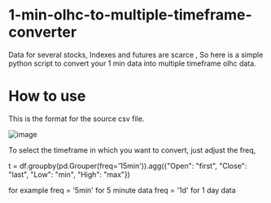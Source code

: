 # 1-min-olhc-to-multiple-timeframe-converter
Data for several stocks, Indexes and futures are scarce , So here is a simple python script to convert your 1 min data into multiple timeframe olhc data.

# How to use
This is the format for the source csv file.

![image](https://user-images.githubusercontent.com/84351843/186872211-e6cbe54b-e176-4814-9a82-b03e8c974915.png)



To select the timeframe in which you want to convert, just adjust the freq,

t = df.groupby(pd.Grouper(freq='15min')).agg({"Open": "first", 
                                             "Close": "last", 
                                             "Low": "min", 
                                             "High": "max"})
                                             
for example 
freq = '5min' for 5 minute data
freq = '1d' for 1 day data
                                             
